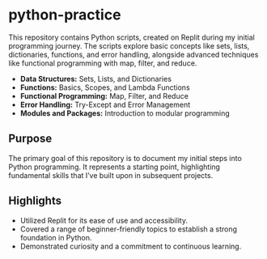 # python-practice
This repository contains Python scripts, created on Replit during my initial programming journey. The scripts explore basic concepts like sets, lists, dictionaries, functions, and error handling, alongside advanced techniques like functional programming with map, filter, and reduce. 

- **Data Structures:** Sets, Lists, and Dictionaries
- **Functions:** Basics, Scopes, and Lambda Functions
- **Functional Programming:** Map, Filter, and Reduce
- **Error Handling:** Try-Except and Error Management
- **Modules and Packages:** Introduction to modular programming

## Purpose
The primary goal of this repository is to document my initial steps into Python programming. It represents a starting point, highlighting fundamental skills that I’ve built upon in subsequent projects.

## Highlights
- Utilized Replit for its ease of use and accessibility.
- Covered a range of beginner-friendly topics to establish a strong foundation in Python.
- Demonstrated curiosity and a commitment to continuous learning.
